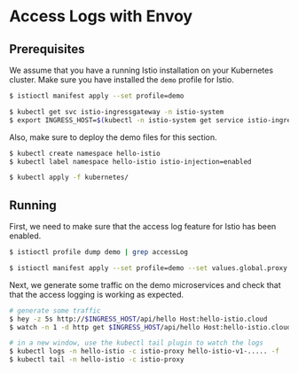 # Access Logs with Envoy

## Prerequisites

We assume that you have a running Istio installation on your Kubernetes cluster. Make sure you have installed the `demo` profile for Istio.

```bash
$ istioctl manifest apply --set profile=demo

$ kubectl get svc istio-ingressgateway -n istio-system
$ export INGRESS_HOST=$(kubectl -n istio-system get service istio-ingressgateway -o jsonpath='{.status.loadBalancer.ingress[0].ip}')
```

Also, make sure to deploy the demo files for this section.

```bash
$ kubectl create namespace hello-istio
$ kubectl label namespace hello-istio istio-injection=enabled

$ kubectl apply -f kubernetes/
```

## Running

First, we need to make sure that the access log feature for Istio has been enabled.

```bash
$ istioctl profile dump demo | grep accessLog

$ istioctl manifest apply --set profile=demo --set values.global.proxy.accessLogEncoding="JSON" --set values.global.proxy.accessLogFile="/dev/stdout"
```

Next, we generate some traffic on the demo microservices and check that that the access logging is working as expected.

```bash
# generate some traffic
$ hey -z 5s http://$INGRESS_HOST/api/hello Host:hello-istio.cloud
$ watch -n 1 -d http get $INGRESS_HOST/api/hello Host:hello-istio.cloud

# in a new window, use the kubectl tail plugin to watch the logs
$ kubectl logs -n hello-istio -c istio-proxy hello-istio-v1-..... -f
$ kubectl tail -n hello-istio -c istio-proxy
```
